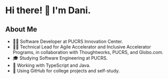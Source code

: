 # Hi there! 👋 I'm Dani.

## About Me

- 👩‍💻 Software Developer at PUCRS Innovation Center.
- 👩‍🏫 Technical Lead for Agile Accelerator and Inclusive Accelerator Programs, in collaboration with Thoughtworks, PUCRS, and Globo.com.
- 🎓 Studying Software Engineering at PUCRS.
- 💼 Working with TypeScript and Java.
- 📘 Using GitHub for college projects and self-study.





